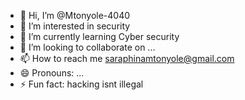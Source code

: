 - 👋 Hi, I’m @Mtonyole-4040
- 👀 I’m interested in security 
- 🌱 I’m currently learning Cyber security 
- 💞️ I’m looking to collaborate on ...
- 📫 How to reach me saraphinamtonyole@gmail.com
- 😄 Pronouns: ...
- ⚡ Fun fact: hacking isnt illegal 

<!---
Mtonyole-4040/Mtonyole-4040 is a ✨ special ✨ repository because its `README.md` (this file) appears on your GitHub profile.
You can click the Preview link to take a look at your changes.
--->

